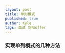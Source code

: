 ```yaml
---
layout: post
title: 单列模式
published: true
author: Kyle
tags: 面试 剑指offer
---
```


### 实现单列模式的几种方法 ###